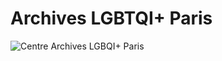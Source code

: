 # Archives LGBTQI+ Paris

![Centre Archives LGBQI+ Paris](https://cdn.sanity.io/images/znvbuf2x/production/52a0a6c70950f9d98f6d5262b2d0d5a7ef54a1bd-751x529.png)

<!-- ## URL -->

<!-- ### [https://next-blog.sanity.build](https://next-blog.sanity.build) -->

>
